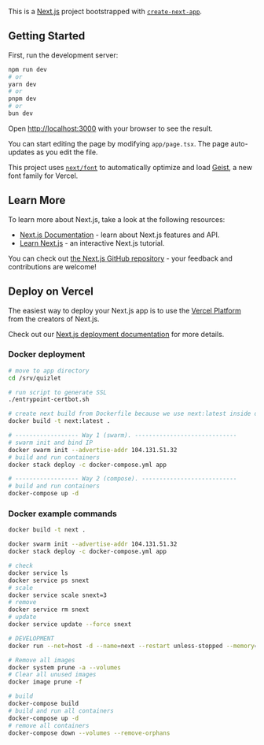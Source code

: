 This is a [Next.js](https://nextjs.org) project bootstrapped with [`create-next-app`](https://nextjs.org/docs/app/api-reference/cli/create-next-app).

## Getting Started

First, run the development server:

```bash
npm run dev
# or
yarn dev
# or
pnpm dev
# or
bun dev
```

Open [http://localhost:3000](http://localhost:3000) with your browser to see the result.

You can start editing the page by modifying `app/page.tsx`. The page auto-updates as you edit the file.

This project uses [`next/font`](https://nextjs.org/docs/app/building-your-application/optimizing/fonts) to automatically optimize and load [Geist](https://vercel.com/font), a new font family for Vercel.

## Learn More

To learn more about Next.js, take a look at the following resources:

- [Next.js Documentation](https://nextjs.org/docs) - learn about Next.js features and API.
- [Learn Next.js](https://nextjs.org/learn) - an interactive Next.js tutorial.

You can check out [the Next.js GitHub repository](https://github.com/vercel/next.js) - your feedback and contributions are welcome!

## Deploy on Vercel

The easiest way to deploy your Next.js app is to use the [Vercel Platform](https://vercel.com/new?utm_medium=default-template&filter=next.js&utm_source=create-next-app&utm_campaign=create-next-app-readme) from the creators of Next.js.

Check out our [Next.js deployment documentation](https://nextjs.org/docs/app/building-your-application/deploying) for more details.

### Docker deployment

```bash
# move to app directory
cd /srv/quizlet

# run script to generate SSL
./entrypoint-certbot.sh

# create next build from Dockerfile because we use next:latest inside docker-compose.yml
docker build -t next:latest .

# ------------------ Way 1 (swarm). -----------------------------
# swarm init and bind IP
docker swarm init --advertise-addr 104.131.51.32
# build and run containers
docker stack deploy -c docker-compose.yml app

# ------------------ Way 2 (compose). ---------------------------
# build and run containers
docker-compose up -d
```

### Docker example commands

```bash
docker build -t next .

docker swarm init --advertise-addr 104.131.51.32
docker stack deploy -c docker-compose.yml app

# check
docker service ls
docker service ps snext
# scale
docker service scale snext=3
# remove
docker service rm snext
# update
docker service update --force snext

# DEVELOPMENT
docker run --net=host -d --name=next --restart unless-stopped --memory=1024m next

# Remove all images
docker system prune -a --volumes
# Clear all unused images
docker image prune -f

# build
docker-compose build
# build and run all containers
docker-compose up -d
# remove all containers
docker-compose down --volumes --remove-orphans
```
